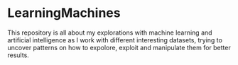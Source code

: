 # LearningMachines

This repository is all about my explorations with machine learning and artificial intelligence as I work with different interesting datasets, trying to uncover patterns on how to expolore, exploit and manipulate them for better results.
